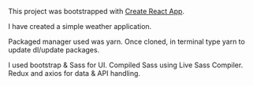 This project was bootstrapped with [Create React App](https://github.com/facebook/create-react-app).

I have created a simple weather application.

Packaged manager used was yarn. Once cloned, in terminal type yarn to update dl/update packages.

I used bootstrap & Sass for UI. Compiled Sass using Live Sass Compiler.
Redux and axios for data & API handling.

